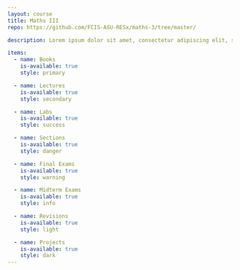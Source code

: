 ```yaml
---
layout: course
title: Maths III
repo: https://github.com/FCIS-ASU-RESx/maths-3/tree/master/

description: Lorem ipsum dolor sit amet, consectetur adipiscing elit, sed do eiusmod tempor incididunt ut labore et dolore magna aliqua. Ut enim ad minim veniam, quis nostrud exercitation ullamco laboris nisi ut aliquip ex ea commodo consequat.

items:
  - name: Books
    is-available: true
    style: primary

  - name: Lectures
    is-available: true
    style: secondary

  - name: Labs
    is-available: true
    style: success

  - name: Sections
    is-available: true
    style: danger

  - name: Final Exams
    is-available: true
    style: warning

  - name: Midterm Exams
    is-available: true
    style: info

  - name: Revisions
    is-available: true
    style: light

  - name: Projects
    is-available: true
    style: dark
---
```

